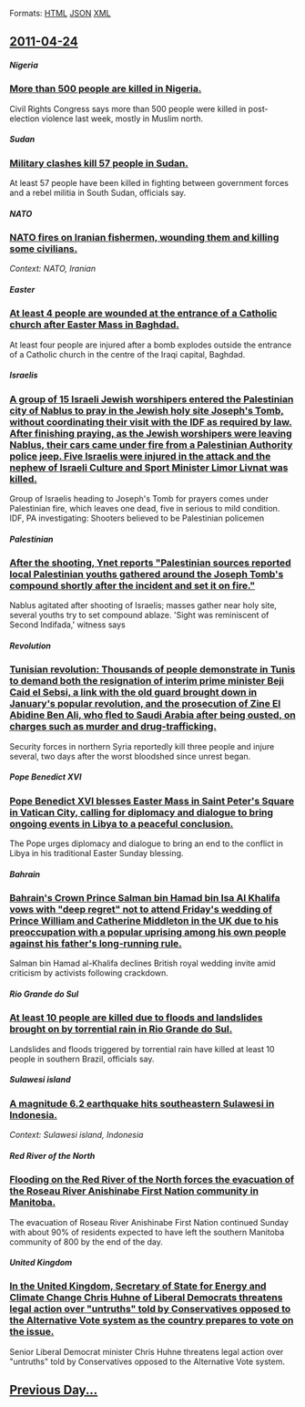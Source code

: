 
Formats: [HTML](2011/04/24/index.html)  [JSON](2011/04/24/index.json)  [XML](2011/04/24/index.xml)  

## [2011-04-24](/news/2011/04/24/index.md)

##### Nigeria
### [More than 500 people are killed in Nigeria. ](/news/2011/04/24/more-than-500-people-are-killed-in-nigeria.md)
Civil Rights Congress says more than 500 people were killed in post-election violence last week, mostly in Muslim north.

##### Sudan
### [Military clashes kill 57 people in Sudan. ](/news/2011/04/24/military-clashes-kill-57-people-in-sudan.md)
At least 57 people have been killed in fighting between government forces and a rebel militia in South Sudan, officials say.

##### NATO
### [NATO fires on Iranian fishermen, wounding them and killing some civilians. ](/news/2011/04/24/nato-fires-on-iranian-fishermen-wounding-them-and-killing-some-civilians.md)
_Context: NATO, Iranian_

##### Easter
### [At least 4 people are wounded at the entrance of a Catholic church after Easter Mass in Baghdad. ](/news/2011/04/24/at-least-4-people-are-wounded-at-the-entrance-of-a-catholic-church-after-easter-mass-in-baghdad.md)
At least four people are injured after a bomb explodes outside the entrance of a Catholic church in the centre of the Iraqi capital, Baghdad.

##### Israelis
### [A group of 15 Israeli Jewish worshipers entered the Palestinian city of Nablus to pray in the Jewish holy site Joseph's Tomb, without coordinating their visit with the IDF as required by law. After finishing praying, as the Jewish worshipers were leaving Nablus, their cars came under fire from a Palestinian Authority police jeep. Five Israelis were injured in the attack and the nephew of Israeli Culture and Sport Minister Limor Livnat was killed.](/news/2011/04/24/a-group-of-15-israeli-jewish-worshipers-entered-the-palestinian-city-of-nablus-to-pray-in-the-jewish-holy-site-joseph-s-tomb-without-coordi.md)
Group of Israelis heading to Joseph&#39;s Tomb for prayers comes under Palestinian fire, which leaves one dead, five in serious to mild condition. IDF, PA investigating: Shooters believed to be Palestinian policemen 

##### Palestinian
### [After the shooting, Ynet reports "Palestinian sources reported local Palestinian youths gathered around the Joseph Tomb's compound shortly after the incident and set it on fire." ](/news/2011/04/24/after-the-shooting-ynet-reports-palestinian-sources-reported-local-palestinian-youths-gathered-around-the-joseph-tomb-s-compound-shortly-a.md)
Nablus agitated after shooting of Israelis; masses gather near holy site, several youths try to set compound ablaze. &#39;Sight was reminiscent of Second Indifada,&#39; witness says

##### Revolution
### [Tunisian revolution: Thousands of people demonstrate in Tunis to demand both the resignation of interim prime minister Beji Caid el Sebsi, a link with the old guard brought down in January's popular revolution, and the prosecution of Zine El Abidine Ben Ali, who fled to Saudi Arabia after being ousted, on charges such as murder and drug-trafficking. ](/news/2011/04/24/tunisian-revolution-thousands-of-people-demonstrate-in-tunis-to-demand-both-the-resignation-of-interim-prime-minister-beji-caid-el-sebsi-a.md)
Security forces in northern Syria reportedly kill three people and injure several, two days after the worst bloodshed since unrest began.

##### Pope Benedict XVI
### [Pope Benedict XVI blesses Easter Mass in Saint Peter's Square in Vatican City, calling for diplomacy and dialogue to bring ongoing events in Libya to a peaceful conclusion. ](/news/2011/04/24/pope-benedict-xvi-blesses-easter-mass-in-saint-peter-s-square-in-vatican-city-calling-for-diplomacy-and-dialogue-to-bring-ongoing-events-in.md)
The Pope urges diplomacy and dialogue to bring an end to the conflict in Libya in his traditional Easter Sunday blessing.

##### Bahrain
### [Bahrain's Crown Prince Salman bin Hamad bin Isa Al Khalifa vows with "deep regret" not to attend Friday's wedding of Prince William and Catherine Middleton in the UK due to his preoccupation with a popular uprising among his own people against his father's long-running rule. ](/news/2011/04/24/bahrain-s-crown-prince-salman-bin-hamad-bin-isa-al-khalifa-vows-with-deep-regret-not-to-attend-friday-s-wedding-of-prince-william-and-cath.md)
Salman bin Hamad al-Khalifa declines British royal wedding invite amid criticism by activists following crackdown.

##### Rio Grande do Sul
### [At least 10 people are killed due to floods and landslides brought on by torrential rain in Rio Grande do Sul. ](/news/2011/04/24/at-least-10-people-are-killed-due-to-floods-and-landslides-brought-on-by-torrential-rain-in-rio-grande-do-sul.md)
Landslides and floods triggered by torrential rain have killed at least 10 people in southern Brazil, officials say.

##### Sulawesi island
### [A magnitude 6.2 earthquake hits southeastern Sulawesi in Indonesia. ](/news/2011/04/24/a-magnitude-6-2-earthquake-hits-southeastern-sulawesi-in-indonesia.md)
_Context: Sulawesi island, Indonesia_

##### Red River of the North
### [Flooding on the Red River of the North forces the evacuation of the Roseau River Anishinabe First Nation community in Manitoba. ](/news/2011/04/24/flooding-on-the-red-river-of-the-north-forces-the-evacuation-of-the-roseau-river-anishinabe-first-nation-community-in-manitoba.md)
The evacuation of Roseau River Anishinabe First Nation continued Sunday with about 90% of residents expected to have left the southern Manitoba community of 800 by the end of the day. 

##### United Kingdom
### [In the United Kingdom, Secretary of State for Energy and Climate Change Chris Huhne of Liberal Democrats threatens legal action over "untruths" told by Conservatives opposed to the Alternative Vote system as the country prepares to vote on the issue. ](/news/2011/04/24/in-the-united-kingdom-secretary-of-state-for-energy-and-climate-change-chris-huhne-of-liberal-democrats-threatens-legal-action-over-untrut.md)
Senior Liberal Democrat minister Chris Huhne threatens legal action over &quot;untruths&quot; told by Conservatives opposed to the Alternative Vote system.

## [Previous Day...](/news/2011/04/23/index.md)

